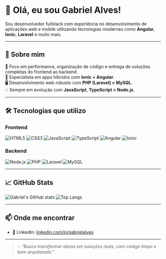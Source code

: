 # 👋 Olá, eu sou Gabriel Alves!

Sou desenvolvedor fullstack com experiência no desenvolvimento de aplicações web e mobile utilizando tecnologias modernas como **Angular**, **Ionic**, **Laravel** e muito mais.

---

## 🚀 Sobre mim

🎯 Foco em performance, organização de código e entrega de soluções completas do frontend ao backend.  
📱 Especialista em apps híbridos com **Ionic + Angular**.  
🖥️ Desenvolvimento web robusto com **PHP (Laravel)** e **MySQL**.  
💡 Sempre em evolução com **JavaScript**, **TypeScript** e **Node.js**.

---

## 🛠️ Tecnologias que utilizo

### Frontend

![HTML5](https://img.shields.io/badge/HTML5-E34F26?style=for-the-badge&logo=html5&logoColor=white)
![CSS3](https://img.shields.io/badge/CSS3-1572B6?style=for-the-badge&logo=css3&logoColor=white)
![JavaScript](https://img.shields.io/badge/JavaScript-F7DF1E?style=for-the-badge&logo=javascript&logoColor=black)
![TypeScript](https://img.shields.io/badge/TypeScript-3178C6?style=for-the-badge&logo=typescript&logoColor=white)
![Angular](https://img.shields.io/badge/Angular-DD0031?style=for-the-badge&logo=angular&logoColor=white)
![Ionic](https://img.shields.io/badge/Ionic-3880FF?style=for-the-badge&logo=ionic&logoColor=white)

### Backend

![Node.js](https://img.shields.io/badge/Node.js-339933?style=for-the-badge&logo=nodedotjs&logoColor=white)
![PHP](https://img.shields.io/badge/PHP-777BB4?style=for-the-badge&logo=php&logoColor=white)
![Laravel](https://img.shields.io/badge/Laravel-FF2D20?style=for-the-badge&logo=laravel&logoColor=white)
![MySQL](https://img.shields.io/badge/MySQL-4479A1?style=for-the-badge&logo=mysql&logoColor=white)

---

## 📈 GitHub Stats

![Gabriel's GitHub stats](https://github-readme-stats.vercel.app/api?username=gabrielalves&show_icons=true&theme=radical)
![Top Langs](https://github-readme-stats.vercel.app/api/top-langs/?username=gabrielalves&layout=compact&theme=radical)

---

## 📫 Onde me encontrar

- 💼 LinkedIn: [linkedin.com/in/gabrielalves](https://linkedin.com/in/gabrielalves)

---

<!-- opcional -->
> 💡 *"Busco transformar ideias em soluções reais, com código limpo e bem arquitetado."*

